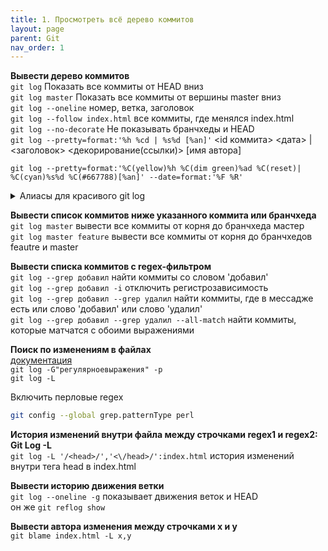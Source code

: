 ```yaml
---
title: 1. Просмотреть всё дерево коммитов
layout: page
parent: Git
nav_order: 1
---
```

**Вывести дерево коммитов**  
`git log` Показать все коммиты от HEAD вниз  
`git log master` Показать все коммиты от вершины master вниз  
`git log --oneline` номер, ветка, заголовок  
`git log --follow index.html`  все коммиты, где менялся index.html  
`git log --no-decorate` Не показывать бранчхеды и HEAD  
`git log --pretty=format:'%h %cd | %s%d [%an]'` \<id коммита\> \<дата\> | \<заголовок\> \<декорирование(ссылки)\> \[имя автора\]  

`git log --pretty=format:'%C(yellow)%h %C(dim green)%ad %C(reset)| %C(cyan)%s%d %C(#667788)[%an]' --date=format:'%F %R'`  
<details>
  <summary>Алиасы для красивого git log</summary>
  Алиас git lg
  <code>
  git config --global alias.lg 'log --pretty=format:'%C(yellow)%h %C(dim green)%ad %C(reset)| %C(cyan)%s%d %C(#667788)[%an]' --date=format:'%F %R'
  </code>
</details>

**Вывести список коммитов ниже указанного коммита или бранчхеда**  
`git log master` вывести все коммиты от корня до бранчхеда мастер  
`git log master feature` вывести все коммиты от корня до бранчхедов feautre и master  

**Вывести списка коммитов с regex-фильтром**  
`git log --grep добавил` найти коммиты со словом 'добавил'  
`git log --grep добавил -i` отключить регистрозависимость  
`git log --grep добавил --grep удалил` найти коммиты, где в мессадже есть или слово 'добавил' или слово 'удалил'  
`git log --grep добавил --grep удалил --all-match` найти коммиты, которые матчатся с обоими выражениями  

**Поиск по изменениям в файлах**  
[документация](https://git-scm.com/docs/git-log#Documentation/git-log.txt--Gltregexgt)  
`git log -G"регулярноевыражения" -p`  
`git log -L`  

Включить перловые regex  
```bash
git config --global grep.patternType perl  
```

**История изменений внутри файла между строчками regex1 и regex2: Git Log -L**  
`git log -L '/<head>/','<\/head>/':index.html` история изменений внутри тега head в index.html  

**Вывести историю движения ветки**  
`git log --oneline -g` показывает движения веток и HEAD  
он же `git reflog show`  

**Вывести автора изменения между строчками x и y**  
`git blame index.html -L x,y`  